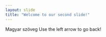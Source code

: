 ```yaml
---
layout: slide
title: "Welcome to our second slide!"
---
```

Magyar szöveg
Use the left arrow to go back!